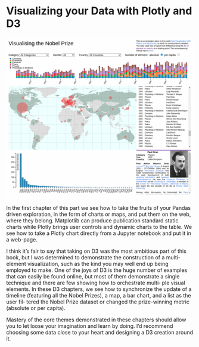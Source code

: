# Visualizing your Data with Plotly and D3

![Nobel Dataviz](./Nobel_dataviz.png)

In the first chapter of this part we see how to take the fruits of your Pandas driven
exploration, in the form of charts or maps, and put them on the web, where they
belong. Matplotlib can produce publication standard static charts while Plotly brings
user controls and dynamic charts to the table. We see how to take a Plotly chart
directly from a Jupyter notebook and put it in a web-page.

I think it’s fair to say that taking on D3 was the most ambitious part of this book, but I
was determined to demonstrate the construction of a multi-element visualization,
such as the kind you may well end up being employed to make. One of the joys of D3
is the huge number of examples that can easily be found online, but most of them
demonstrate a single technique and there are few showing how to orchestrate multi‐
ple visual elements. In these D3 chapters, we see how to synchronize the update of a
timeline (featuring all the Nobel Prizes), a map, a bar chart, and a list as the user fil‐
tered the Nobel Prize dataset or changed the prize-winning metric (absolute or per
capita).

Mastery of the core themes demonstrated in these chapters should allow you to let
loose your imagination and learn by doing. I’d recommend choosing some data close
to your heart and designing a D3 creation around it.
